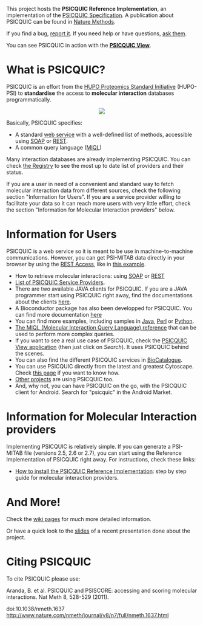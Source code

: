 This project hosts the **PSICQUIC Reference Implementation**, an implementation of the [PSICQUIC Specification](PsicquicSpecification.md). A publication about PSICQUIC can be found in [Nature Methods](http://www.nature.com/nmeth/journal/v8/n7/full/nmeth.1637.html).

If you find a bug, [report it](http://code.google.com/p/psicquic/issues/list). If you need help or have questions, [ask them](http://groups.google.com/group/psicquic).

You can see PSICQUIC in action with the **[PSICQUIC View](http://www.ebi.ac.uk/Tools/webservices/psicquic/view/)**.

# What is PSICQUIC? #

PSICQUIC is an effort from the [HUPO Proteomics Standard Initiative](http://www.psidev.info/) (HUPO-PSI) to **standardise** the access to **molecular interaction** databases programmatically.

<p align='center'>
<img src='http://psicquic.googlecode.com/svn/wiki/images/psicquic.png' />
</p>

Basically, PSICQUIC specifies:

  * A standard [web service](http://en.wikipedia.org/wiki/Web_service) with a well-defined list of methods, accessible using [SOAP](PsicquicSpec_1_1_Soap.md) or [REST](PsicquicSpec_1_3_Rest.md).
  * A common query language ([MIQL](MiqlDefinition.md))

Many interaction databases are already implementing PSICQUIC. You can check [the Registry](http://www.ebi.ac.uk/Tools/webservices/psicquic/registry/registry?action=STATUS) to see the most up to date list of providers and their status.

If you are a user in need of a convenient and standard way to fetch molecular interaction data from different sources, check the following section "Information for Users". If you are a service provider willing to facilitate your data so it can reach more users with very little effort, check the section "Information for Molecular Interaction providers" below.


# Information for Users #

PSICQUIC is a web service so it is meant to be use in machine-to-machine communications. However, you can get PSI-MITAB data directly in your browser by using the [REST Access](RestAccess.md), like in [this example](http://www.ebi.ac.uk/Tools/webservices/psicquic/intact/webservices/current/search/query/brca2).

  * How to retrieve molecular interactions: using [SOAP](PsicquicSpec_1_3.md) or [REST](PsicquicSpec_1_3_Rest.md)
  * [List of PSICQUIC Service Providers](http://www.ebi.ac.uk/Tools/webservices/psicquic/registry/registry?action=STATUS).
  * There are two available JAVA clients for PSICQUIC. If you are a JAVA programmer start using PSICQUIC right away, find the documentations about the clients [here](JavaClient.md).
  * A Bioconductor package has also been developped for PSICQUIC. You can find more documentation [here](http://www.bioconductor.org/packages/release/bioc/html/PSICQUIC.html)
  * You can find more examples, including samples in [Java](ClientCodeSample.md), [Perl](PerlCodeSamples.md) or [Python](PythonCodeSamples.md).
  * [The MIQL (Molecular Interaction Query Language) reference](MiqlDefinition.md) that can be used to perform more complex queries.
  * If you want to see a real use case of PSICQUIC, check the [PSICQUIC View application](http://www.ebi.ac.uk/Tools/webservices/psicquic/view/) (then just click on _Search_). It uses PSICQUIC behind the scenes.
  * You can also find the different PSICQUIC services in [BioCatalogue](http://www.biocatalogue.org/tags/psicquic).
  * You can use PSICQUIC directly from the latest and greatest Cytoscape. Check [this page](CytoscapeClient.md) if you want to know how.
  * [Other projects](WhoUsesPsicquic.md) are using PSICQUIC too.
  * And, why not, you can have PSICQUIC on the go, with the PSICQUIC client for Android. Search for "psicquic" in the Android Market.

# Information for Molecular Interaction providers #

Implementing PSICQUIC is relatively simple. If you can generate a PSI-MITAB file (versions 2.5, 2.6 or 2.7), you can start using the Reference Implementation of PSICQUIC right away. For instructions, check these links:

  * [How to install the PSICQUIC Reference Implementation](HowToInstallPsicquicSolr.md): step by step guide for molecular interaction providers.

# And More! #

Check the [wiki pages](http://code.google.com/p/psicquic/w/list) for much more detailed information.

Or have a quick look to the [slides](http://docs.google.com/present/view?id=ddwp5dfz_40hf2g6shd) of a recent presentation done about the project.

# Citing PSICQUIC #

To cite PSICQUIC please use:

Aranda, B. et al. PSICQUIC and PSISCORE: accessing and scoring molecular interactions. Nat Meth 8, 528-529 (2011).

doi:10.1038/nmeth.1637
http://www.nature.com/nmeth/journal/v8/n7/full/nmeth.1637.html